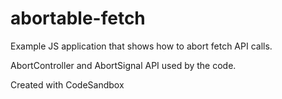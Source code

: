 # abortable-fetch

Example JS application that shows how to abort fetch API calls.

AbortController and AbortSignal API used by the code. 

Created with CodeSandbox
